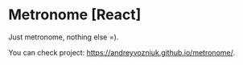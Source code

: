 # Metronome [React]
Just metronome, nothing else =).

You can check project: https://andreyvozniuk.github.io/metronome/.
